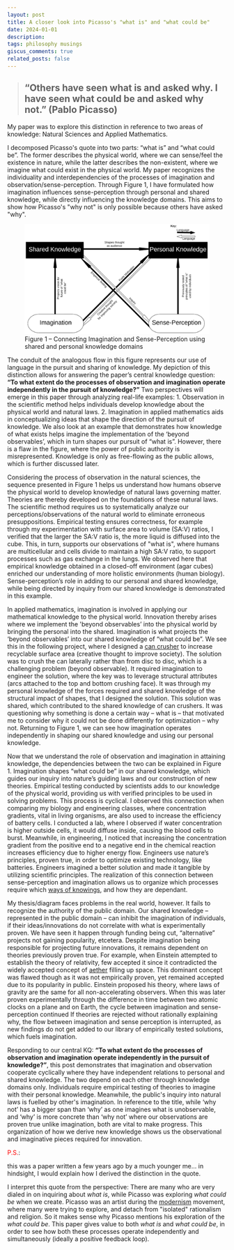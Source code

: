 ```yaml
---
layout: post
title: A closer look into Picasso's "what is" and "what could be"
date: 2024-01-01
description: 
tags: philosophy musings
giscus_comments: true
related_posts: false
---
```


> ## “Others have seen what is and asked why. I have seen what could be and asked why not.” (Pablo Picasso)


My paper was to explore this distinction in reference to two areas of knowledge: Natural Sciences and Applied Mathematics.

I decomposed Picasso's quote into two parts: “what is” and “what could be”. The former describes the physical world, where we can sense/feel the existence in nature, while the latter describes the non-existent, where we imagine what could exist in the physical world. My paper recognizes the individuality and interdependencies of the processes of imagination and observation/sense-perception. Through Figure 1, I have formulated how imagination influences sense-perception through personal and shared knowledge, while directly influencing the knowledge domains. This aims to show how Picasso's "why not" is only possible because others have asked "why".

<figure>
    <img src="/assets/img/ways_of_knowing.png"
         alt="Ways of Knowing Graph"
         width="750">
    <figcaption>Figure 1 – Connecting Imagination and Sense-Perception using shared and personal knowledge domains</figcaption>
</figure>

The conduit of the analogous flow in this figure represents our use of language in the pursuit and sharing of knowledge. My depiction of this distinction allows for answering the paper’s central knowledge question: **“To what extent do the processes of observation and imagination operate independently in the pursuit of knowledge?”** Two perspectives will emerge in this paper through analyzing real-life examples: 1. Observation in the scientific method helps individuals develop knowledge about the physical world and natural laws. 2. Imagination in applied mathematics aids in conceptualizing ideas that shape the direction of the pursuit of knowledge. We also look at an example that demonstrates how knowledge of what exists helps imagine the implementation of the ‘beyond observables’, which in turn shapes our pursuit of “what is”. However, there is a flaw in the figure, where the power of public authority is misrepresented. Knowledge is only as free-flowing as the public allows, which is further discussed later.

Considering the process of observation in the natural sciences, the sequence presented in Figure 1 helps us understand how humans observe the physical world to develop knowledge of natural laws governing matter. Theories are thereby developed on the foundations of these natural laws. The scientific method requires us to systematically analyze our perceptions/observations of the natural world to eliminate erroneous presuppositions. Empirical testing ensures correctness, for example through my experimentation with surface area to volume (SA:V) ratios, I verified that the larger the SA:V ratio is, the more liquid is diffused into the cube. This, in turn, supports our observations of "what is", where humans are multicellular and cells divide to maintain a high SA:V ratio, to support processes such as gas exchange in the lungs. We observed here that empirical knowledge obtained in a closed-off environment (agar cubes) enriched our understanding of more holistic environments (human biology). Sense-perception’s role in adding to our personal and shared knowledge, while being directed by inquiry from our shared knowledge is demonstrated in this example.

In applied mathematics, imagination is involved in applying our mathematical knowledge to the physical world. Innovation thereby arises where we implement the 'beyond observables’ into the physical world by bringing the personal into the shared. Imagination is what projects the ‘beyond observables’ into our shared knowledge of “what could be”. We see this in the following project, where I designed a [can crusher](https://github.com/hassanali1228/Can-Crusher) to increase recyclable surface area (creative thought to improve society). The solution was to crush the can laterally rather than from disc to disc, which is a challenging problem (beyond observable). It required imagination to engineer the solution, where the key was to leverage structural attributes (arcs attached to the top and bottom crushing face). It was through my personal knowledge of the forces required and shared knowledge of the structural impact of shapes, that I designed the solution. This solution was shared, which contributed to the shared knowledge of can crushers. It was questioning why something is done a certain way – what is – that motivated me to consider why it could not be done differently for optimization – why not. Returning to Figure 1, we can see how imagination operates independently in shaping our shared knowledge and using our personal knowledge.

Now that we understand the role of observation and imagination in attaining knowledge, the dependencies between the two can be explained in Figure 1. Imagination shapes “what could be” in our shared knowledge, which guides our inquiry into nature’s guiding laws and our construction of new theories. Empirical testing conducted by scientists adds to our knowledge of the physical world, providing us with verified principles to be used in solving problems. This process is cyclical. I observed this connection when comparing my biology and engineering classes, where concentration gradients, vital in living organisms, are also used to increase the efficiency of battery cells. I conducted a lab, where I observed if water concentration is higher outside cells, it would diffuse inside, causing the blood cells to burst. Meanwhile, in engineering, I noticed that increasing the concentration gradient from the positive end to a negative end in the chemical reaction increases efficiency due to higher energy flow. Engineers use nature’s principles, proven true, in order to optimize existing technology, like batteries. Engineers imagined a better solution and made it tangible by utilizing scientific principles. The realization of this connection between sense-perception and imagination allows us to organize which processes require which [ways of knowings](https://ibbetter.com/ways-of-knowing/), and how they are dependant.

My thesis/diagram faces problems in the real world, however. It fails to recognize the authority of the public domain. Our shared knowledge – represented in the public domain – can inhibit the imagination of individuals, if their ideas/innovations do not correlate with what is experimentally proven. We have seen it happen through funding being cut, “alternative” projects not gaining popularity, etcetera. Despite imagination being responsible for projecting future innovations, it remains dependent on theories previously proven true. For example, when Einstein attempted to establish the theory of relativity, few accepted it since it contradicted the widely accepted concept of [aether](https://en.wikipedia.org/wiki/Aether_(classical_element)#:~:text=According%20to%20ancient%20and%20medieval,universe%20beyond%20the%20terrestrial%20sphere.) filling up space. This dominant concept was flawed though as it was not empirically proven, yet remained accepted due to its popularity in public. Einstein proposed his theory, where laws of gravity are the same for all non-accelerating observers. When this was later proven experimentally through the difference in time between two atomic clocks on a plane and on Earth, the cycle between imagination and sense-perception continued If theories are rejected without rationally explaining why, the flow between imagination and sense perception is interrupted, as new findings do not get added to our library of empirically tested solutions, which fuels imagination.

Responding to our central KQ: **“To what extent do the processes of observation and imagination operate independently in the pursuit of knowledge?”**, this post demonstrates that imagination and observation cooperate cyclically where they have independent relations to personal and shared knowledge. The two depend on each other through knowledge domains only. Individuals require empirical testing of theories to imagine with their personal knowledge. Meanwhile, the public's inquiry into natural laws is fuelled by other's imagination. In reference to the title, while ‘why not’ has a bigger span than ‘why’ as one imagines what is unobservable, and ‘why’ is more concrete than ‘why not’ where our observations are proven true unlike imagination, both are vital to make progress. This organization of how we derive new knowledge shows us the observational and imaginative pieces required for innovation.

<span style="color:red">P.S.</span>:

this was a paper written a few years ago by a much younger me... in hindsight, I would explain how I derived the distinction in the quote.

I interpret this quote from the perspective: There are many who are very dialed in on inquiring about *what is*, while Picasso was exploring *what could be* when we create. Picasso was an artist during the [modernism](https://en.wikipedia.org/wiki/Modernism) movement, where many were trying to explore, and detach from "isolated" rationalism and religion. So it makes sense why Picasso mentions his exploration of the *what could be*. This paper gives value to both *what is* and *what could be*, in order to see how both these processes operate independently and simultaneously (ideally a positive feedback loop).
